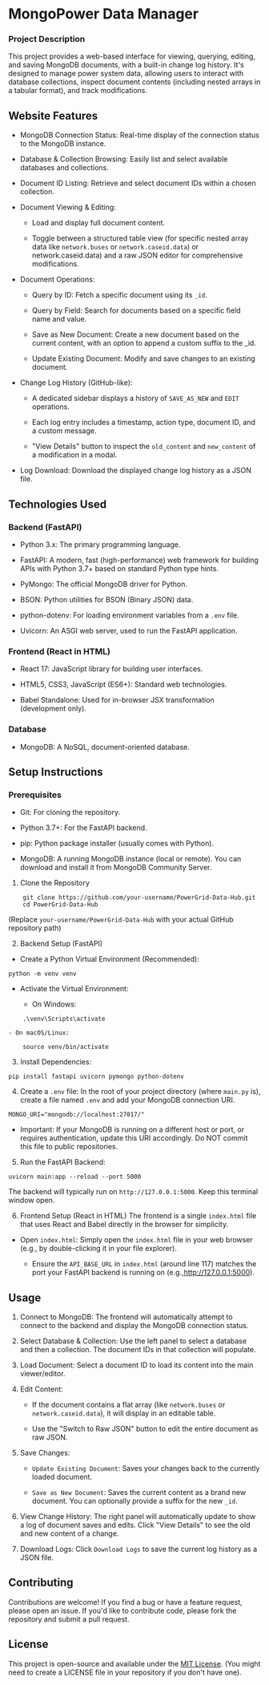 #  MongoPower Data Manager
### Project Description

This project provides a web-based interface for viewing, querying, editing, and saving MongoDB documents, with a built-in change log history. It's designed to manage power system data, allowing users to interact with database collections, inspect document contents (including nested arrays in a tabular format), and track modifications.

## Website Features
- MongoDB Connection Status: Real-time display of the connection status to the MongoDB instance.

- Database & Collection Browsing: Easily list and select available databases and collections.

- Document ID Listing: Retrieve and select document IDs within a chosen collection.

- Document Viewing & Editing:

    - Load and display full document content.

    - Toggle between a structured table view (for specific nested array data like ```network.buses``` or ```network.caseid.data```) or network.caseid.data) and a raw JSON editor for comprehensive modifications.

- Document Operations:
    - Query by ID: Fetch a specific document using its ```_id```.

    - Query by Field: Search for documents based on a specific field name and value.

    - Save as New Document: Create a new document based on the current content, with an option to append a custom suffix to the _id.

    - Update Existing Document: Modify and save changes to an existing document.

- Change Log History (GitHub-like):

    - A dedicated sidebar displays a history of ```SAVE_AS_NEW``` and ```EDIT``` operations.

    - Each log entry includes a timestamp, action type, document ID, and a custom message.

    - "View Details" button to inspect the ```old_content``` and ```new_content``` of a modification in a modal.

- Log Download: Download the displayed change log history as a JSON file.

## Technologies Used
### Backend (FastAPI)

- Python 3.x: The primary programming language.

- FastAPI: A modern, fast (high-performance) web framework for building APIs with Python 3.7+ based on standard Python type hints.

- PyMongo: The official MongoDB driver for Python.

- BSON: Python utilities for BSON (Binary JSON) data.

- python-dotenv: For loading environment variables from a ```.env``` file.

- Uvicorn: An ASGI web server, used to run the FastAPI application.

### Frontend (React in HTML)

- React 17: JavaScript library for building user interfaces.

- HTML5, CSS3, JavaScript (ES6+): Standard web technologies.

- Babel Standalone: Used for in-browser JSX transformation (development only).

### Database

- MongoDB: A NoSQL, document-oriented database.

## Setup Instructions
### Prerequisites
- Git: For cloning the repository.

- Python 3.7+: For the FastAPI backend.

- pip: Python package installer (usually comes with Python).

- MongoDB: A running MongoDB instance (local or remote). You can download and install it from MongoDB Community Server.

1. Clone the Repository
```
    git clone https://github.com/your-username/PowerGrid-Data-Hub.git
    cd PowerGrid-Data-Hub
```

(Replace ```your-username/PowerGrid-Data-Hub``` with your actual GitHub repository path)

2. Backend Setup (FastAPI)

- Create a Python Virtual Environment (Recommended):
```
python -m venv venv
```
- Activate the Virtual Environment:

    - On Windows:
```
    .\venv\Scripts\activate
```

    - On macOS/Linux:

```
    source venv/bin/activate
```
3. Install Dependencies:
```
pip install fastapi uvicorn pymongo python-dotenv
```
4. Create a ```.env``` file:
In the root of your project directory (where ```main.py``` is), create a file named ```.env``` and add your MongoDB connection URI.
```
MONGO_URI="mongodb://localhost:27017/"
```
- Important: If your MongoDB is running on a different host or port, or requires authentication, update this URI accordingly. Do NOT commit this file to public repositories.

5. Run the FastAPI Backend:
```
uvicorn main:app --reload --port 5000
```
The backend will typically run on ```http://127.0.0.1:5000```. Keep this terminal window open.

6. Frontend Setup (React in HTML)
The frontend is a single ```index.html``` file that uses React and Babel directly in the browser for simplicity.

- Open ```index.html```:
Simply open the ```index.html``` file in your web browser (e.g., by double-clicking it in your file explorer).

    - Ensure the ```API_BASE_URL``` in ```index.html``` (around line 117) matches the port your FastAPI backend is running on (e.g.,http://127.0.0.1:5000).

## Usage
1. Connect to MongoDB: The frontend will automatically attempt to connect to the backend and display the MongoDB connection status.

2. Select Database & Collection: Use the left panel to select a database and then a collection. The document IDs in that collection will populate.

3. Load Document: Select a document ID to load its content into the main viewer/editor.

4. Edit Content:

    - If the document contains a flat array (like ```network.buses``` or ```network.caseid.data```), it will display in an editable table.

    - Use the "Switch to Raw JSON" button to edit the entire document as raw JSON.

5. Save Changes:

    - ```Update Existing Document```: Saves your changes back to the currently loaded document.

    - ```Save as New Document```: Saves the current content as a brand new document. You can optionally provide a suffix for the new ```_id```.

6. View Change History: The right panel will automatically update to show a log of document saves and edits. Click "View Details" to see the old and new content of a change.

7. Download Logs: Click ```Download Logs``` to save the current log history as a JSON file.

## Contributing
Contributions are welcome! If you find a bug or have a feature request, please open an issue. If you'd like to contribute code, please fork the repository and submit a pull request.

## License
This project is open-source and available under the [MIT License](https://www.google.com/search?q=LICENSE). (You might need to create a LICENSE file in your repository if you don't have one).